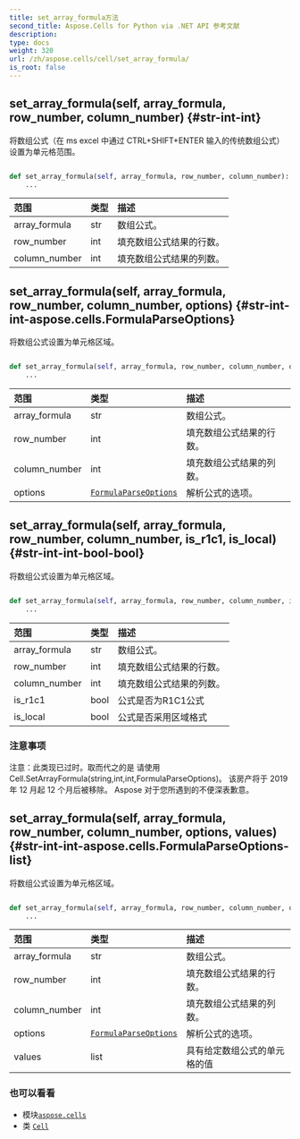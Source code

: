 ```yaml
---
title: set_array_formula方法
second_title: Aspose.Cells for Python via .NET API 参考文献
description:
type: docs
weight: 320
url: /zh/aspose.cells/cell/set_array_formula/
is_root: false
---
```

##  set_array_formula(self, array_formula, row_number, column_number) {#str-int-int}
将数组公式（在 ms excel 中通过 CTRL+SHIFT+ENTER 输入的传统数组公式）设置为单元格范围。



```python

def set_array_formula(self, array_formula, row_number, column_number):
    ...
```


|范围|类型|描述|
| :- | :- | :- |
| array_formula | str |数组公式。|
| row_number | int |填充数组公式结果的行数。|
| column_number | int |填充数组公式结果的列数。|


##  set_array_formula(self, array_formula, row_number, column_number, options) {#str-int-int-aspose.cells.FormulaParseOptions}
将数组公式设置为单元格区域。



```python

def set_array_formula(self, array_formula, row_number, column_number, options):
    ...
```


|范围|类型|描述|
| :- | :- | :- |
| array_formula | str |数组公式。|
| row_number | int |填充数组公式结果的行数。|
| column_number | int |填充数组公式结果的列数。|
| options | [`FormulaParseOptions`](/cells/python-net/zh/aspose.cells/formulaparseoptions) |解析公式的选项。|


##  set_array_formula(self, array_formula, row_number, column_number, is_r1c1, is_local) {#str-int-int-bool-bool}
将数组公式设置为单元格区域。



```python

def set_array_formula(self, array_formula, row_number, column_number, is_r1c1, is_local):
    ...
```


|范围|类型|描述|
| :- | :- | :- |
| array_formula | str |数组公式。|
| row_number | int |填充数组公式结果的行数。|
| column_number | int |填充数组公式结果的列数。|
| is_r1c1 | bool |公式是否为R1C1公式|
| is_local | bool |公式是否采用区域格式|
### 注意事项

注意：此类现已过时。取而代之的是
请使用Cell.SetArrayFormula(string,int,int,FormulaParseOptions)。
该房产将于 2019 年 12 月起 12 个月后被移除。
Aspose 对于您所遇到的不便深表歉意。

##  set_array_formula(self, array_formula, row_number, column_number, options, values) {#str-int-int-aspose.cells.FormulaParseOptions-list}
将数组公式设置为单元格区域。



```python

def set_array_formula(self, array_formula, row_number, column_number, options, values):
    ...
```


|范围|类型|描述|
| :- | :- | :- |
| array_formula | str |数组公式。|
| row_number | int |填充数组公式结果的行数。|
| column_number | int |填充数组公式结果的列数。|
| options | [`FormulaParseOptions`](/cells/python-net/zh/aspose.cells/formulaparseoptions) |解析公式的选项。|
| values | list |具有给定数组公式的单元格的值|



### 也可以看看
* 模块[`aspose.cells`](../../)
* 类 [`Cell`](/cells/python-net/zh/aspose.cells/cell)
